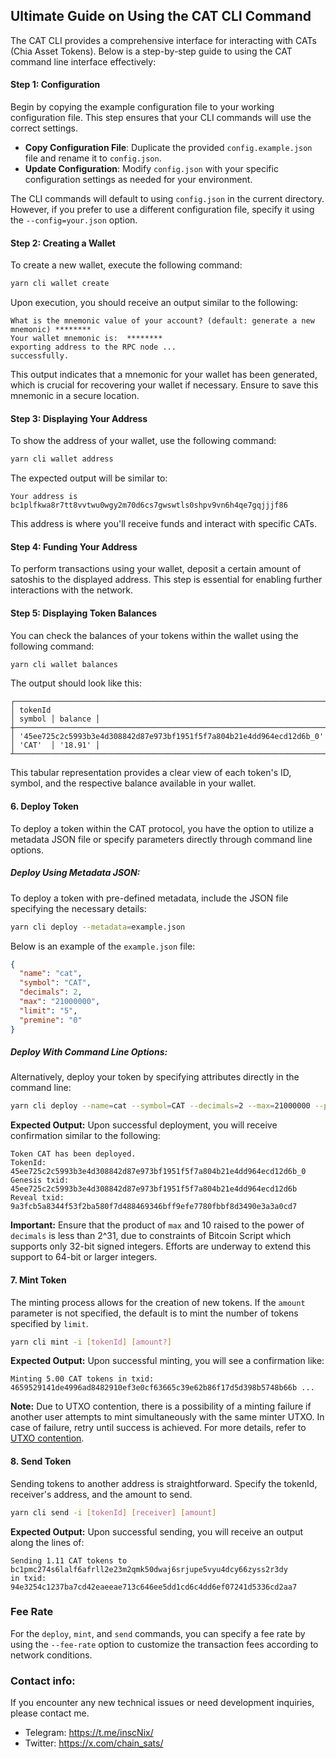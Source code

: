 ## Ultimate Guide on Using the CAT CLI Command

The CAT CLI provides a comprehensive interface for interacting with CATs (Chia Asset Tokens). Below is a step-by-step guide to using the CAT command line interface effectively:

#### Step 1: Configuration

Begin by copying the example configuration file to your working configuration file. This step ensures that your CLI commands will use the correct settings.

- **Copy Configuration File**: Duplicate the provided `config.example.json` file and rename it to `config.json`.
- **Update Configuration**: Modify `config.json` with your specific configuration settings as needed for your environment.

The CLI commands will default to using `config.json` in the current directory. However, if you prefer to use a different configuration file, specify it using the `--config=your.json` option.

#### Step 2: Creating a Wallet

To create a new wallet, execute the following command:

```bash
yarn cli wallet create
```

Upon execution, you should receive an output similar to the following:

```
What is the mnemonic value of your account? (default: generate a new mnemonic) ********
Your wallet mnemonic is:  ********
exporting address to the RPC node ...
successfully.
```

This output indicates that a mnemonic for your wallet has been generated, which is crucial for recovering your wallet if necessary. Ensure to save this mnemonic in a secure location.

#### Step 3: Displaying Your Address

To show the address of your wallet, use the following command:

```bash
yarn cli wallet address
```

The expected output will be similar to:

```
Your address is bc1plfkwa8r7tt8vvtwu0wgy2m70d6cs7gwswtls0shpv9vn6h4qe7gqjjjf86
```

This address is where you'll receive funds and interact with specific CATs.

#### Step 4: Funding Your Address

To perform transactions using your wallet, deposit a certain amount of satoshis to the displayed address. This step is essential for enabling further interactions with the network.

#### Step 5: Displaying Token Balances

You can check the balances of your tokens within the wallet using the following command:

```bash
yarn cli wallet balances
```

The output should look like this:

```
┌──────────────────────────────────────────────────────────────────────┬────────┬─────────┐
│ tokenId                                                              │ symbol │ balance │
┼──────────────────────────────────────────────────────────────────────┼────────┼─────────┤
│ '45ee725c2c5993b3e4d308842d87e973bf1951f5f7a804b21e4dd964ecd12d6b_0' │ 'CAT'  │ '18.91' │
┴──────────────────────────────────────────────────────────────────────┴────────┴─────────┘
```

This tabular representation provides a clear view of each token's ID, symbol, and the respective balance available in your wallet.

#### 6. Deploy Token

To deploy a token within the CAT protocol, you have the option to utilize a metadata JSON file or specify parameters directly through command line options.

##### Deploy Using Metadata JSON:

To deploy a token with pre-defined metadata, include the JSON file specifying the necessary details:

```bash
yarn cli deploy --metadata=example.json
```

Below is an example of the `example.json` file:

```json
{
  "name": "cat",
  "symbol": "CAT",
  "decimals": 2,
  "max": "21000000",
  "limit": "5",
  "premine": "0"
}
```

##### Deploy With Command Line Options:

Alternatively, deploy your token by specifying attributes directly in the command line:

```bash
yarn cli deploy --name=cat --symbol=CAT --decimals=2 --max=21000000 --premine=0 --limit=5
```

**Expected Output:**
Upon successful deployment, you will receive confirmation similar to the following:

```
Token CAT has been deployed.
TokenId: 45ee725c2c5993b3e4d308842d87e973bf1951f5f7a804b21e4dd964ecd12d6b_0
Genesis txid: 45ee725c2c5993b3e4d308842d87e973bf1951f5f7a804b21e4dd964ecd12d6b
Reveal txid: 9a3fcb5a8344f53f2ba580f7d488469346bff9efe7780fbbf8d3490e3a3a0cd7
```

**Important:** Ensure that the product of `max` and 10 raised to the power of `decimals` is less than 2^31, due to constraints of Bitcoin Script which supports only 32-bit signed integers. Efforts are underway to extend this support to 64-bit or larger integers.

#### 7. Mint Token

The minting process allows for the creation of new tokens. If the `amount` parameter is not specified, the default is to mint the number of tokens specified by `limit`.

```bash
yarn cli mint -i [tokenId] [amount?]
```

**Expected Output:**
Upon successful minting, you will see a confirmation like:

```
Minting 5.00 CAT tokens in txid: 4659529141de4996ad8482910ef3e0cf63665c39e62b86f17d5d398b5748b66b ...
```

**Note:** Due to UTXO contention, there is a possibility of a minting failure if another user attempts to mint simultaneously with the same minter UTXO. In case of failure, retry until success is achieved. For more details, refer to [UTXO contention](https://catprotocol.org/cat20#parallel-mint).

#### 8. Send Token

Sending tokens to another address is straightforward. Specify the tokenId, receiver's address, and the amount to send.

```bash
yarn cli send -i [tokenId] [receiver] [amount]
```

**Expected Output:**
Upon successful sending, you will receive an output along the lines of:

```
Sending 1.11 CAT tokens to bc1pmc274s6lalf6afrll2e23m2qmk50dwaj6srjupe5vyu4dcy66zyss2r3dy
in txid: 94e3254c1237ba7cd42eaeeae713c646ee5dd1cd6c4dd6ef07241d5336cd2aa7
```

### Fee Rate

For the `deploy`, `mint`, and `send` commands, you can specify a fee rate by using the `--fee-rate` option to customize the transaction fees according to network conditions.


### Contact info:

If you encounter any new technical issues or need development inquiries, please contact me.

- Telegram: https://t.me/inscNix/
- Twitter: https://x.com/chain_sats/

